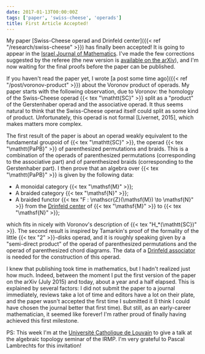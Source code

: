 ```yaml
---
date: 2017-01-13T00:00:00Z
tags: ['paper', 'swiss-cheese', 'operads']
title: First Article Accepted!
---
```


My paper [Swiss-Cheese operad and Drinfeld center]({{< ref "/research/swiss-cheese" >}}) has finally been accepted! It is going to appear in the [Israel Journal of Mathematics](http://www.ma.huji.ac.il/~ijmath/). I've made the few corrections suggested by the referee (the new version is [available on the arXiv](https://arxiv.org/pdf/1507.06844)), and I'm now waiting for the final proofs before the paper can be published.
<!--more-->

If you haven't read the paper yet, I wrote [a post some time ago]({{< ref "/post/voronov-product" >}}) about the Voronov product of operads. My paper starts with the following observation, due to Voronov: the homology of the Swiss-Cheese operad {{< tex "\mathtt{SC}" >}} split as a "product" of the Gerstenhaber operad and the associative operad. It thus seems natural to think that the Swiss-Cheese operad itself could split as some kind of product. Unfortunately, this operad is not formal [Livernet, 2015], which makes matters more complex.

The first result of the paper is about an operad weakly equivalent to the fundamental groupoid of {{< tex "\mathtt{SC}" >}}, the operad {{< tex "\mathtt{PaPB}" >}} of parenthesized permutations and braids. This is a combination of the operads of parenthesized permutations (corresponding to the associative part) and of parenthesized braids (corresponding to the Gerstenhaber part). I then prove that an algebra over {{< tex "\mathtt{PaPB}" >}} is given by the following data:

* A monoidal category {{< tex "\mathsf{M}" >}};
* A braided category {{< tex "\mathsf{N}" >}};
* A braided functor {{< tex "F : \mathscr{Z}(\mathsf{M}) \to \mathsf{N}" >}} from the [Drinfeld center](https://ncatlab.org/nlab/show/Drinfeld+center) of {{< tex "\mathsf{M}" >}} to {{< tex "\mathsf{N}" >}};

which fits in nicely with Voronov's description of {{< tex "H_*(\mathtt{SC})" >}}. The second result is inspired by Tamarkin's proof of the formality of the little {{< tex "2" >}}-disks operad, and it is roughly speaking given by a "semi-direct product" of the operad of parenthesized permutations and the operad of parenthesized chord diagrams. The data of a [Drinfeld associator](https://ncatlab.org/nlab/show/Drinfeld+associator) is needed for the construction of this operad.

I knew that publishing took time in mathematics, but I hadn't realized just how much. Indeed, between the moment I put the first version of the paper on the arXiv (July 2015) and today, about a year and a half elapsed. This is explained by several factors: I did not submit the paper to a journal immediately, reviews take a lot of time and editors have a lot on their plate, and the paper wasn't accepted the first time I submitted it (I think I could have chosen the journal better that first time). But still, as an early-career mathematician, it seemed like forever! I'm rather proud of finally having achieved this first milestone.

PS: This week I'm at the [Université Catholique de Louvain](https://uclouvain.be) to give a talk at the algebraic topology seminar of the IRMP. I'm very grateful to Pascal Lambrechts for this invitation!
